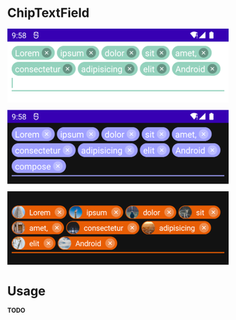 # ChipTextField

![](/images/screenshot_light.png)

![](/images/screenshot_dark.png)

![](/images/screenshot_avatar.png)



# Usage

**TODO**

